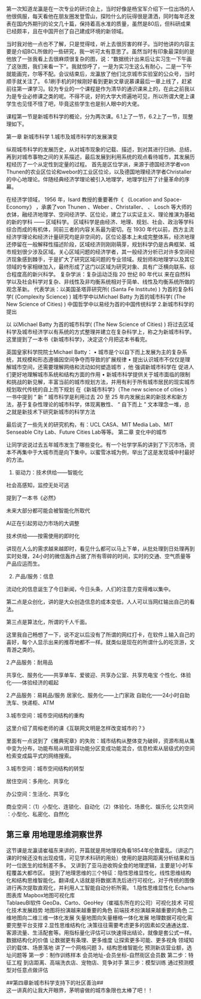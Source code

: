 第一次知道龙瀛是在一次专业的研讨会上，当时好像是杨宝军介绍下一位出场的人他很佩服，每天看他在朋友圈发登雪山，探险什么的玩得很是潇洒，同时每年还发表在国内外期刊的论文几十篇，保持着高水准的质量，虽然是80后，但科研成果已经颇丰，且在中国开创了自己建成环境的新领域。

当时我对他一点也不了解，只是觉得哇，听上去很厉害的样子。当时他讲的内容主要是介绍BCL所做的一些研究，我一听可太有意思了。虽然当时有印象最深刻的是他放了一张我看上去很麻烦很复杂的图，说：“数据统计出来后让实习生一下午画了这张图，我们来看一下”。我就惊呼了，一是为实习生这么有耐心，二是一下午就能画完，尔等不配。会议结束后，龙瀛放了他们北京城市实验室的公众号，当时顺手就关注了。
6.1刷手机的时候刚好看到更新文章说慕课最后一章上线了，赶紧前往第一课学习。较为专业的一个课程是作为清华的通识课来上的，在此之前我以为是专业必修课之类的呢。不得不说，好的大学大师遍地可见，所以所谓大佬上课学生也见怪不怪了吧，毕竟这些学生也是别人眼中的大佬。






课程第一节是新城市科学的概论，分为两次课。6.1上了一节，6.2上了一节，现整理如下。

第一章 新城市科学
1.城市及城市科学的发展演变

纵观城市科学的发展历史，从对城市现象的记载、描述，到对其进行归纳、总结，再到对城市事物之间的关系描述，最后发展到利用系统的观点看待城市，其发展历程经历了一个从定性到定量的过程。
首先是区位学派，来源于德国经济学者von Thunen的农业区位论和webor的工业区位论，以及德国地理经济学者Christaller的中心地理论。伴随经典经济学理论被引入地理学，地理学拉开了计量革命的序幕。

在经济学领域， 1956 年，Isard 教授的重要著作《 《Location and Space-Economy》 ，承袭了von Thunen  、Weber 、Christaller、 、 Losch 等大师的衣钵，融经济地理学、空间经济学、区位论，建立了以实证主义、理论推演为基础的新的学科 —— 区域科学。
区域科学是由经济、地理、规划、社会、政治等学科综合而成的有机体，同前三者的内容关系最为密切。在 1930 年代以前，西方主流经济学理论和经济计量研究均是非空间的，区位论基本上未成完整体系，经济地理还停留在一般解释性描述阶段，区域经济则刚刚萌芽，规划科学仍是古典框架、城市规划很少涉及区域。关心区域问题的经济学者，其一般经济分析已对许多空间经济现象感到棘手，于是扩大了研究区域问题的专业领域。规划师和地理学以及其它领域的专家相继加入，最终形成了这门以区域为研究对象、具有广泛横向联系、综合程度高的新兴科学。
复杂学派：复杂运动泛指 20 世纪 80 年代以 来在自然科学以及社会科学对复杂、非线性及非均衡系统相对于简单、线性及均衡系统所做的观念革新。
代表学派：以美国圣塔菲研究所( (Santa Fe Institute) ) 为首的复杂科学( (Complexity Science) )
城市学中以Michael Batty 为首的城市科学( (The New Science of Cities) )
中国哲学中以易经为首的中国传统科学
2.新城市科学的提出

以 以Michael Batty 为首的城市科学( (The New Science of Cities) ) 将过去区域科学及城市经济学以有系统的方式整理并建立在复杂科学上，称之为新城市科学。
这里提到了一本书《新城市科学》，决定这个月把这本书看完。

英国皇家科学院院士Michael Batty：
• 城市是个以自下而上发展为主的复杂系统，其规模和形态遵循因空间争夺而导致的扩展规律
• 提出认识城市不仅仅是理解城市空间，还需要理解网络和流动如何塑造城市 ，他 强调新城市科学在
促进人们更好地理解城市系统和结构方面的作用
• 新城市科学提供关于城市面临的限制和挑战的新见解，丰富当前的城市规划方法，并用有利于所有城市居民的现实城市规划取代传统的自上而下规划
 在《新城市科学》（The new science of cities ）一书中提到 “ 新 ” 城市科学是利用过去 20 至 25 年内发展出来的新技术和新方法，基于复杂性理论的城市科学，体现离散性、 “ 自下而上 ”
文本理念一堆，总之就是新技术下研究新城市的科学方法

最后说了一些先关的研究机构，有：UCL CASA、MIT Media Lab、MIT Senseable City Lab、Future Cities Lab等等。
第二章 变化中的城市

让同学说说过去五年城市发生了哪些变化。有一个社学学系的讲到了下沉市场，资本不再集中于大城市而是向下集中。以蜜雪冰城为例，举出了这是发现城中村最好的方法。

1. 驱动力：技术供给——智能化

社会高感知，监控无处可逃  

提到了一本书《必然》

未来大部分都可能会被智能化所取代  

AI正在引起劳动力市场的大调整  

技术供给——按需使用的即时化  

讲现在人么的需求越来越即时，看见什么都可以马上下单，从批处理到日处理再到实时处理，24小时的微信轰炸占据了所有零碎的时间​，实时的交通、空气质量等产品应运而生​。


2. 产品/服务​：信息

流动化的信息诞生了今日新闻，今日头条，人们的注意力变得难以集中​。


第二点是众创化，讲的是大众创造信息的成本变低，人人可以当网红输出自己的看法。

第三点是算法化，所谓的千人千​面。

这里我自己畅想了一下，说不定以后没有了所谓的网红打卡，在软件丄输入自己的喜好，每个人显示出来的推荐地都不一样。就类似是现在的所谓什么的吃货游，文青游之类的。

2.产品服务​：耐用品

共享化、服务化——共享单车、爱彼迎、共享办公室、共享充电宝
个性化、体验化——体验经济的崛起

2.产品服务：易耗品/服务
居家化、服务化——上门家政
自助化——24小时自助洗车、快递柜、ATM


3.城市空间​：城市空间结构的重构

这里介绍了周榕老师的课​《互联网文明是怎样改变城市的？》

里面有一点说到了《雅典宪章》的失败​：城市结构从整体变为破碎，资源布局从集中变为分布，功能布局从明显得功能分区变成功能混合，信息检索从层级式的空间检索变成扁平式的网络搜索​。


3.城市空间​：城市空间结构的转型

居住空间​：多用化、共享化

办公空间​：生活化、共享化

商业空间​：（1）小型化、连锁化、自动化（2）体验化、场景化、娱乐化
公共空间​：小型化、私密化、自然化
​
## 第三章 用地理思维洞察世界
这节课是龙瀛请崔福东来讲的，开篇就是用地理视角看1854年伦敦霍乱。（讲这门课的时候还没有出现疫情，可见学术科研的用处）使用的是路网距离分析结果和当时一位医生的绘制差不多。
又讲到了亚马逊收购全食的地理逻辑，主要是1小时车程覆盖大都市区。
提到了地理思维的三个特征：隐性思维显性化，线性思维结构化和结构思维智能化。翻译成人话就是将数据清洗后进行可视化，对于传统的图像进行再次提取直观化，并利用人工智能自动分析所需。
1.隐性思维显性化
Echarts图表库
Mapbox地图可视化库   
TablaeuBI软件
GeoDa、Carto、GeoHey（崔福东所在的公司）可视化技术
可视化技术发展趋势
地图将扮演越来越重要的角色
前端技术扮演越来越重要的角色
二维地图向二维三维一体化发展
矢量地图向矢量栅格一体化发展
地理数据可视化需要完整平台支撑
2.显性思维结构化
决策往往需要考虑更多的因素如交通通达度、客源流量、生活配套等。用指标量化评估可以快速得出结论，就像是套公式一样。
数据结构化的价值
让数据更有条理、更多维度
让探索更多可能、更多视角
领域知识的载体、场景落地
讲了一个网格问题
3，结构思维智能化
预测新店营业额，选址问题等
第一步：制作训练样本
会员地址-会员坐标-自然街区会员数
第二步：特征工程
到店距离、高端洗衣店、宠物店、竞争对手
第三步：模型训练
通过预测模型对任意点做评估  

##第四章新城市科学支持下的社区善治##  
这一讲真的让我大开眼界，茅明睿做的城市象限也太棒了吧！！  
